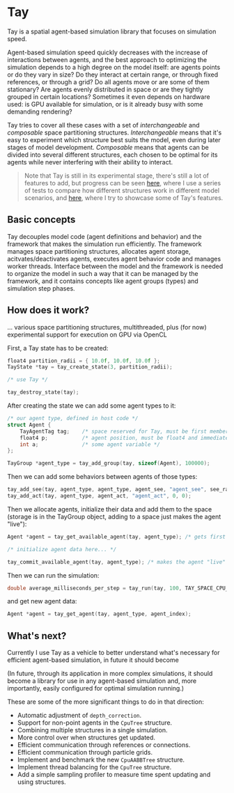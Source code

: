# Tay

Tay is a spatial agent-based simulation library that focuses on simulation speed.

Agent-based simulation speed quickly decreases with the increase of interactions between agents, and the best approach to optimizing the simulation depends to a high degree on the model itself: are agents points or do they vary in size? Do they interact at certain range, or through fixed references, or through a grid? Do all agents move or are some of them stationary? Are agents evenly distributed in space or are they tightly grouped in certain locations? Sometimes it even depends on hardware used: is GPU available for simulation, or is it already busy with some demanding rendering?

Tay tries to cover all these cases with a set of *interchangeable* and *composable* space partitioning structures. *Interchangeable* means that it's easy to experiment which structure best suits the model, even during later stages of model development. *Composable* means that agents can be divided into several different structures, each chosen to be optimal for its agents while never interfering with their ability to interact.

> Note that Tay is still in its experimental stage, there's still a lot of features to add, but progress can be seen [here](https://bcace.github.io/tay.html), where I use a series of tests to compare how different structures work in different model scenarios, and [here](https://www.youtube.com/watch?v=DD93xIQqz5s), where I try to showcase some of Tay's features.

## Basic concepts

Tay decouples model code (agent definitions and behavior) and the framework that makes the simulation run efficiently. The framework manages space partitioning structures, allocates agent storage, acitvates/deactivates agents, executes agent behavior code and manages worker threads. Interface between the model and the framework is needed to organize the model in such a way that it can be managed by the framework, and it contains concepts like agent groups (types) and simulation step phases.

## How does it work?

... various space partitioning structures, multithreaded, plus (for now) experimental support for execution on GPU via OpenCL

First, a Tay state has to be created:

```C
float4 partition_radii = { 10.0f, 10.0f, 10.0f };
TayState *tay = tay_create_state(3, partition_radii);

/* use Tay */

tay_destroy_state(tay);
```

After creating the state we can add some agent types to it:

```C
/* our agent type, defined in host code */
struct Agent {
    TayAgentTag tag;    /* space reserved for Tay, must be first member */
    float4 p;           /* agent position, must be float4 and immediately follow tag */
    int a;              /* some agent variable */
};

TayGroup *agent_type = tay_add_group(tay, sizeof(Agent), 100000);
```

Then we can add some behaviors between agents of those types:

```C
tay_add_see(tay, agent_type, agent_type, agent_see, "agent_see", see_radii, 0, 0);
tay_add_act(tay, agent_type, agent_act, "agent_act", 0, 0);
```

Then we allocate agents, initialize their data and add them to the space (storage is in the TayGroup object, adding to a space just makes the agent "live"):

```C
Agent *agent = tay_get_available_agent(tay, agent_type); /* gets first available "dead" agent from storage */

/* initialize agent data here... */

tay_commit_available_agent(tay, agent_type); /* makes the agent "live" */
```

Then we can run the simulation:

```C
double average_milliseconds_per_step = tay_run(tay, 100, TAY_SPACE_CPU_GRID, 1);
```

and get new agent data:

```C
Agent *agent = tay_get_agent(tay, agent_type, agent_index);
```

## What's next?

Currently I use Tay as a vehicle to better understand what's necessary for efficient agent-based simulation, in future it should become

(In future, through its application in more complex simulations, it should become a library for use in any agent-based simulation and, more importantly, easily configured for optimal simulation running.)

These are some of the more significant things to do in that direction:

* Automatic adjustment of `depth_correction`.
* Support for non-point agents in the `CpuTree` structure.
* Combining multiple structures in a single simulation.
* More control over when structures get updated.
* Efficient communication through references or connections.
* Efficient communication through particle grids.
* Implement and benchmark the new `CpuAABBTree` structure.
* Implement thread balancing for the `CpuTree` structure.
* Add a simple sampling profiler to measure time spent updating and using structures.
